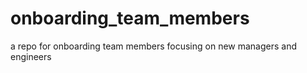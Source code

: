 # onboarding_team_members
a repo for onboarding team members focusing on new managers and engineers
